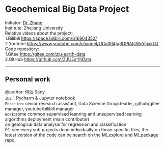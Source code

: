# Geochemical Big Data Project
Initiator: [Dr. Zhang](https://person.zju.edu.cn/zhangzhou) \
Institute: Zhejiang University                                    \
Relative videos about the project:                                \
1.Bilibili https://space.bilibili.com/616904352/  \
2.Youtube https://www.youtube.com/channel/UCu0R4jq3DPlAhtWcYcjxkLQ     \
Code repository: \
1.Gitee https://gitee.com/zju-earth-data \
2.GitHub https://github.com/ZJUEarthData 

------------------------

## Personal work
@author: 何灿 Sany \
`IDE`：Pycharm & Jupyter notebook \
`Position`: senior research assistant, Data Science Group leader, github/gitee manager, youtube/bilibili manager\
`Work`:some common supervised leanring and unsupervised learning algorithms deployment (main contributor)\
on geological data analysis for regression and classification \
`PS`: see every sub projects done individually on those specific files, the latest version of the code can be search on the [Ml_explore](https://github.com/ZJUEarthData/ML_explore) and [Ml_package](https://github.com/ZJUEarthData/ML_package) repo.


